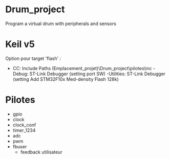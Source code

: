 # Drum_project
Program a virtual drum with peripherals and sensors

# Keil v5
Option pour target 'flash' : 
- CC: Include Paths (Emplacement_projet)\Drum_project\pilotes\inc
-Debug: ST-Link Debugger (setting port SW)
-Utilities: ST-Link Debugger (setting Add STM32F10x Med-density Flash 128k)

# Pilotes
- gpio
- clock
- clock_conf
- timer_1234
- adc
- pwm
- fbuser
  - feedback utilisateur
